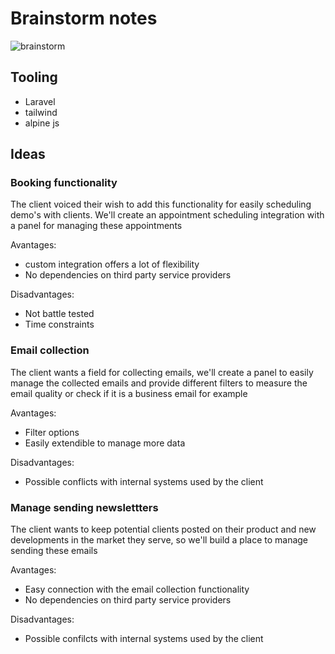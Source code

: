 # Brainstorm notes

![brainstorm](https://www.hu.nl/-/media/hu/afbeeldingen/onderzoek/projecten/logo-brainstorm.ashx "brainstorm")

## Tooling
- Laravel
- tailwind
- alpine js

## Ideas
### Booking functionality
The client voiced their wish to add this functionality for easily scheduling demo's with clients.
We'll create an appointment scheduling integration with a panel for managing these appointments

Avantages:
- custom integration offers a lot of flexibility
- No dependencies on third party service providers

Disadvantages:
- Not battle tested
- Time constraints


### Email collection
The client wants a field for collecting emails, we'll create a panel to easily manage the collected emails
and provide different filters to measure the email quality or check if it is a business email for example

Avantages:
- Filter options
- Easily extendible to manage more data

Disadvantages:
- Possible conflicts with internal systems used by the client

### Manage sending newslettters
The client wants to keep potential clients posted on their product and new developments in the market they serve,
so we'll build a place to manage sending these emails

Avantages:
- Easy connection with the email collection functionality
- No dependencies on third party service providers

Disadvantages:
- Possible confilcts with internal systems used by the client
